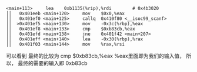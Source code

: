 <!--
 * @Date: 2022-05-23 17:59:54
 * @LastEditors: asderfree
 * @LastEditTime: 2022-05-23 17:59:57
 * @FilePath: \test_env\picoCtf\reverseEngineering\unpackMe\redeme.md
 * @Description: 
-->
```shell
<main+113>     lea    0xb1135(%rip),%rdi        # 0x4b3020                                                ││   0x401eeb <main+120>     mov    $0x0,%eax                                                                           ││   0x401ef0 <main+125>     callq  0x410f80 <__isoc99_scanf>                                                           ││  >0x401ef5 <main+130>     mov    -0x3c(%rbp),%eax                                                                    ││   0x401ef8 <main+133>     cmp    $0xb83cb,%eax                                                                       ││   0x401efd <main+138>     jne    0x401f42 <main+207>                                                                 ││   0x401eff <main+140>     lea    -0x30(%rbp),%rax                                                                    ││   0x401f03 <main+144>     mov    %rax,%rsi    
```
可以看到 最终的比较为 cmp $0xb83cb,%eax       %eax里面即为我们的输入值， 所以， 最终的需要的输入即 0xb83cb

